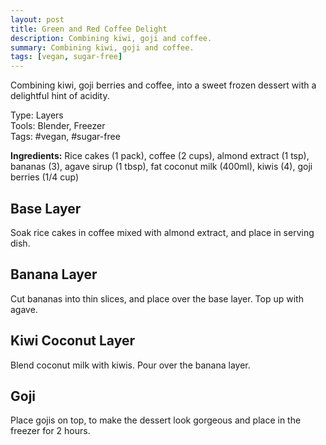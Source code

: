 ```yaml
---
layout: post
title: Green and Red Coffee Delight
description: Combining kiwi, goji and coffee.
summary: Combining kiwi, goji and coffee.
tags: [vegan, sugar-free]
---
```


Combining kiwi, goji berries and coffee, into a sweet frozen dessert with a delightful hint of acidity.

Type: Layers <br>
Tools: Blender, Freezer <br>
Tags: #vegan, #sugar-free <br>

**Ingredients:**
Rice cakes (1 pack), coffee (2 cups), almond extract (1 tsp), bananas (3), agave sirup (1 tbsp), fat coconut milk (400ml), kiwis (4), goji berries (1/4 cup)

## Base Layer
Soak rice cakes in coffee mixed with almond extract, and place in serving dish.

## Banana Layer
Cut bananas into thin slices, and place over the base layer. Top up with agave.

## Kiwi Coconut Layer
Blend coconut milk with kiwis. Pour over the banana layer.

## Goji
Place gojis on top, to make the dessert look gorgeous and place in the freezer for 2 hours.
